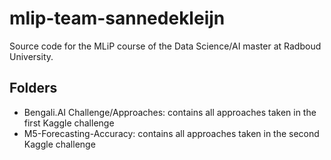 # mlip-team-sannedekleijn
Source code for the MLiP course of the Data Science/AI master at Radboud University.

## Folders

* Bengali.AI Challenge/Approaches: contains all approaches taken in the first Kaggle challenge
* M5-Forecasting-Accuracy: contains all approaches taken in the second Kaggle challenge
